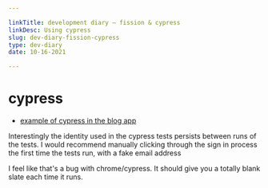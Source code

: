 ```yaml
---

linkTitle: development diary — fission & cypress
linkDesc: Using cypress
slug: dev-diary-fission-cypress
type: dev-diary
date: 10-16-2021

---
```


# cypress

* [example of cypress in the blog app](https://github.com/nichoth/blog/blob/383413be0b487031f693375fed4f6150a68ff5c4/cypress/integration/posts.spec.js)

Interestingly the identity used in the cypress tests persists between runs of the tests. I would recommend manually clicking through the sign in process the first time the tests run, with a fake email address

I feel like that's a bug with chrome/cypress. It should give you a totally blank slate each time it runs.

